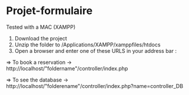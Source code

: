 # Projet-formulaire
Tested with a MAC (XAMPP)

1. Download the project 
2. Unzip the folder to /Applications/XAMPP/xamppfiles/htdocs
3. Open a browser and enter one of these URLS in your address bar : 

=> To book a reservation -> http://localhost/"foldername"/controller/index.php

=> To see the database -> http://localhost/"folderename"/controller/index.php?name=controller_DB 

   
   


